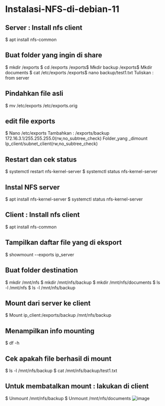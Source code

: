 # Instalasi-NFS-di-debian-11

Server :
Install nfs client
---------------------
$ apt install nfs-common

Buat folder yang ingin di share
-----------------------------------------
$ mkdir /exports
$ cd /exports
/exports$ Mkdir backup
/exports$ Mkdir documents
$ cat /etc/exports
/exports$ nano backup/test1.txt
Tuliskan : from server

Pindahkan file asli
------------------------
$ mv /etc/exports /etc/exports.orig

edit file exports
--------------
$ Nano /etc/exports
Tambahkan :
/exports/backup 172.16.3.1/255.255.255.0(rw,no_subtree_check)
Folder_yang _dimount Ip_client/subnet_client(rw,no_subtree_check)

Restart dan cek status
-----------------------------
$ systemctl restart nfs-kernel-server
$ systemctl status nfs-kernel-server

Instal NFS server
----------------------
$ apt install nfs-kernel-server
$ systemctl status nfs-kernel-server


Client :
Install nfs client
---------------------
$ apt install nfs-common

Tampilkan daftar file yang di eksport
--------------------------------------------------
$ showmount --exports ip_server

Buat folder destination 
-------------------------------
$ mkdir /mnt/nfs
$ mkdir /mnt/nfs/backup
$ mkdir /mnt/nfs/documents
$ ls -l /mnt/nfs
$ ls -l /mnt/nfs/backup

Mount dari server ke client
------------------------------------
$ Mount ip_client:/exports/backup /mnt/nfs/backup 

Menampilkan info mounting
-----------------------------------------------
$ df -h

Cek apakah file berhasil di mount
----------------------------------------------
$ ls -l /mnt/nfs/backup
$ cat /mnt/nfs/backup/test1.txt




Untuk membatalkan mount : lakukan di client
------------------------------------
$ Unmount /mnt/nfs/backup
$ Unmount /mnt/nfs/documents
![image](https://github.com/NurFadilah038/Instalasi-NFS-di-debian-11/assets/94078816/d1e55aef-75ee-4e5f-a44a-02fa569255f2)
